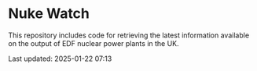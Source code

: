 # Nuke Watch

This repository includes code for retrieving the latest information available on the output of EDF nuclear power plants in the UK.

Last updated: 2025-01-22 07:13